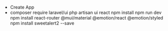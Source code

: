 - Create App
- composer require laravel/ui
php artisan ui react
npm install
npm run dev
npm install react-router @mui/material @emotion/react @emotion/styled
npm install sweetalert2 --save

